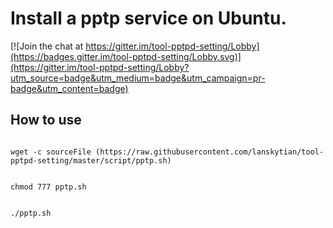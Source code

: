 # Install a pptp service on Ubuntu. #

[![Join the chat at https://gitter.im/tool-pptpd-setting/Lobby](https://badges.gitter.im/tool-pptpd-setting/Lobby.svg)](https://gitter.im/tool-pptpd-setting/Lobby?utm_source=badge&utm_medium=badge&utm_campaign=pr-badge&utm_content=badge)

## How to use ##

```shell

wget -c sourceFile (https://raw.githubusercontent.com/lanskytian/tool-pptpd-setting/master/script/pptp.sh)
```


```shell

chmod 777 pptp.sh
```


```shell

./pptp.sh
```

